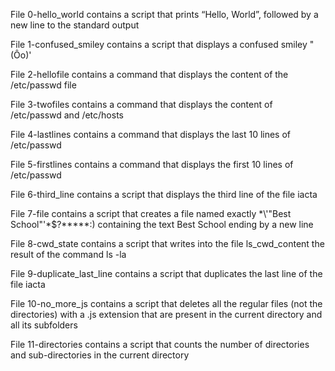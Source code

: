 File 0-hello_world contains a script that prints “Hello, World”, followed by a new line to the standard output

File 1-confused_smiley contains a script that displays a confused smiley "(Ôo)'

File 2-hellofile contains a command that displays the content of the /etc/passwd file

File 3-twofiles contains a command that displays the content of /etc/passwd and /etc/hosts

File 4-lastlines contains a command that displays the last 10 lines of /etc/passwd

File 5-firstlines contains a command that displays the first 10 lines of /etc/passwd

File 6-third_line contains a script that displays the third line of the file iacta

File 7-file contains a script that creates a file named exactly \*\\'"Best School"'\*$?*****:) containing the text Best School ending by a new line

File 8-cwd_state contains a script that writes into the file ls_cwd_content the result of the command ls -la

File 9-duplicate_last_line contains a script that duplicates the last line of the file iacta

File 10-no_more_js contains a script that deletes all the regular files (not the directories) with a .js extension that are present in the current directory and all its subfolders

File 11-directories contains a script that counts the number of directories and sub-directories in the current directory


